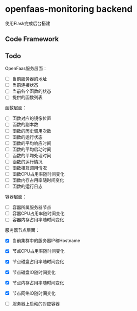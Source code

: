 # openfaas-monitoring backend

使用Flask完成后台搭建



## Code Framework

## Todo

OpenFaas服务层面：

- [ ] 当前服务器的地址
- [ ] 当前连接状态
- [ ] 当前各个函数的状态
- [ ] 提供的函数列表

函数层面：

- [ ] 函数对应的镜像位置
- [ ] 函数的副本数
- [ ] 函数的历史调用次数
- [ ] 函数的运行状态
- [ ] 函数的平均响应时间
- [ ] 函数的平均启动时间
- [ ] 函数的平均处理时间
- [ ] 函数的运行情况
- [ ] 函数相互调用情况
- [ ] 函数CPU占用率随时间变化
- [ ] 函数内存占用率随时间变化
- [ ] 函数的运行日志

容器层面：

- [ ] 容器所属服务器节点
- [ ] 容器CPU占用率随时间变化
- [ ] 容器内存占用率随时间变化

服务器节点层面：

- [x] 当前集群中的服务器IP和Hostname
- [x] 节点CPU占用率随时间变化
- [x] 节点磁盘占用率随时间变化
- [x] 节点磁盘IO随时间变化
- [x] 节点内存占用率随时间变化
- [x] 节点网络IO随时间变化
- [ ] 服务器上启动的对应容器

